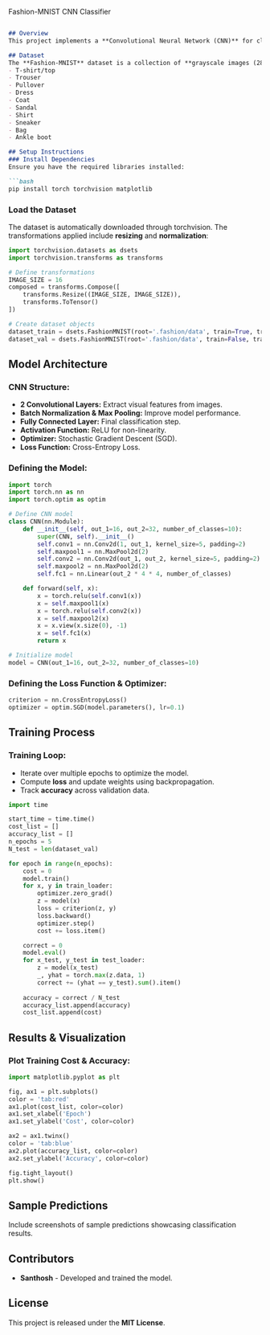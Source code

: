 Fashion-MNIST CNN Classifier

```markdown

## Overview
This project implements a **Convolutional Neural Network (CNN)** for classifying images in the **Fashion-MNIST** dataset using **PyTorch**. The dataset consists of **10 fashion categories**, and the goal is to train a deep learning model for accurate classification.

## Dataset
The **Fashion-MNIST** dataset is a collection of **grayscale images (28x28 pixels)** representing different clothing items. The 10 classes include:
- T-shirt/top
- Trouser
- Pullover
- Dress
- Coat
- Sandal
- Shirt
- Sneaker
- Bag
- Ankle boot

## Setup Instructions
### Install Dependencies
Ensure you have the required libraries installed:

```bash
pip install torch torchvision matplotlib
```

### Load the Dataset
The dataset is automatically downloaded through torchvision. The transformations applied include **resizing** and **normalization**:

```python
import torchvision.datasets as dsets
import torchvision.transforms as transforms

# Define transformations
IMAGE_SIZE = 16
composed = transforms.Compose([
    transforms.Resize((IMAGE_SIZE, IMAGE_SIZE)),
    transforms.ToTensor()
])

# Create dataset objects
dataset_train = dsets.FashionMNIST(root='.fashion/data', train=True, transform=composed, download=True)
dataset_val = dsets.FashionMNIST(root='.fashion/data', train=False, transform=composed, download=True)
```

## Model Architecture
### CNN Structure:
- **2 Convolutional Layers:** Extract visual features from images.
- **Batch Normalization & Max Pooling:** Improve model performance.
- **Fully Connected Layer:** Final classification step.
- **Activation Function:** ReLU for non-linearity.
- **Optimizer:** Stochastic Gradient Descent (SGD).
- **Loss Function:** Cross-Entropy Loss.

### Defining the Model:
```python
import torch
import torch.nn as nn
import torch.optim as optim

# Define CNN model
class CNN(nn.Module):
    def __init__(self, out_1=16, out_2=32, number_of_classes=10):
        super(CNN, self).__init__()
        self.conv1 = nn.Conv2d(1, out_1, kernel_size=5, padding=2)
        self.maxpool1 = nn.MaxPool2d(2)
        self.conv2 = nn.Conv2d(out_1, out_2, kernel_size=5, padding=2)
        self.maxpool2 = nn.MaxPool2d(2)
        self.fc1 = nn.Linear(out_2 * 4 * 4, number_of_classes)

    def forward(self, x):
        x = torch.relu(self.conv1(x))
        x = self.maxpool1(x)
        x = torch.relu(self.conv2(x))
        x = self.maxpool2(x)
        x = x.view(x.size(0), -1)
        x = self.fc1(x)
        return x

# Initialize model
model = CNN(out_1=16, out_2=32, number_of_classes=10)
```

### Defining the Loss Function & Optimizer:
```python
criterion = nn.CrossEntropyLoss()
optimizer = optim.SGD(model.parameters(), lr=0.1)
```

## Training Process
### Training Loop:
- Iterate over multiple epochs to optimize the model.
- Compute **loss** and update weights using backpropagation.
- Track **accuracy** across validation data.

```python
import time

start_time = time.time()
cost_list = []
accuracy_list = []
n_epochs = 5
N_test = len(dataset_val)

for epoch in range(n_epochs):
    cost = 0
    model.train()
    for x, y in train_loader:
        optimizer.zero_grad()
        z = model(x)
        loss = criterion(z, y)
        loss.backward()
        optimizer.step()
        cost += loss.item()

    correct = 0
    model.eval()
    for x_test, y_test in test_loader:
        z = model(x_test)
        _, yhat = torch.max(z.data, 1)
        correct += (yhat == y_test).sum().item()
    
    accuracy = correct / N_test
    accuracy_list.append(accuracy)
    cost_list.append(cost)
```

## Results & Visualization
### Plot Training Cost & Accuracy:
```python
import matplotlib.pyplot as plt

fig, ax1 = plt.subplots()
color = 'tab:red'
ax1.plot(cost_list, color=color)
ax1.set_xlabel('Epoch')
ax1.set_ylabel('Cost', color=color)

ax2 = ax1.twinx()
color = 'tab:blue'
ax2.plot(accuracy_list, color=color)
ax2.set_ylabel('Accuracy', color=color)

fig.tight_layout()
plt.show()
```

## Sample Predictions
Include screenshots of sample predictions showcasing classification results.

## Contributors
- **Santhosh** - Developed and trained the model.

## License
This project is released under the **MIT License**.

